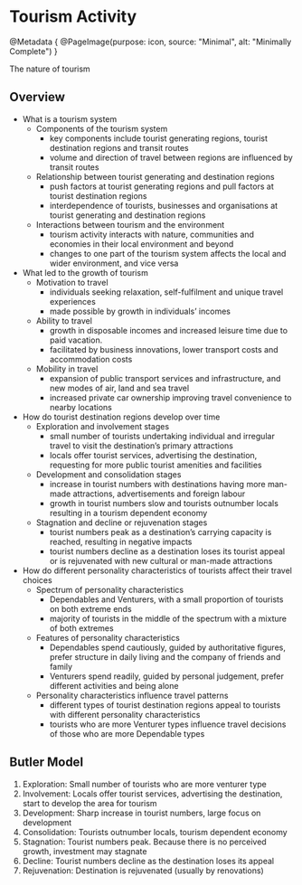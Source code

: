 # Tourism Activity

@Metadata {
    @PageImage(purpose: icon, source: "Minimal", alt: "Minimally Complete")
}

The nature of tourism

## Overview

- What is a tourism system
    - Components of the tourism system
        - key components include tourist generating regions, tourist destination regions and transit routes
        - volume and direction of travel between regions are influenced by transit routes
    - Relationship between tourist generating and destination regions
        - push factors at tourist generating regions and pull factors at tourist destination regions
        - interdependence of tourists, businesses and organisations at tourist generating and destination regions
    - Interactions between tourism and the environment
        - tourism activity interacts with nature, communities and economies in their local environment and beyond
        - changes to one part of the tourism system affects the local and wider environment, and vice versa
- What led to the growth of tourism
    - Motivation to travel
        - individuals seeking relaxation, self-fulfilment and unique travel experiences
        - made possible by growth in individuals’ incomes
    - Ability to travel
        - growth in disposable incomes and increased leisure time due to paid vacation.
        - facilitated by business innovations, lower transport costs and accommodation costs
    - Mobility in travel
        - expansion of public transport services and infrastructure, and new modes of air, land and sea travel
        - increased private car ownership improving travel convenience to nearby locations
- How do tourist destination regions develop over time
    - Exploration and involvement stages
        - small number of tourists undertaking individual and irregular travel to visit the destination’s primary attractions
        - locals offer tourist services, advertising the destination, requesting for more public tourist amenities and facilities
    - Development and consolidation stages
        - increase in tourist numbers with destinations having more man-made attractions, advertisements and foreign labour
        - growth in tourist numbers slow and tourists outnumber locals resulting in a tourism dependent economy
    - Stagnation and decline or rejuvenation stages
        - tourist numbers peak as a destination’s carrying capacity is reached, resulting in negative impacts
        - tourist numbers decline as a destination loses its tourist appeal or is rejuvenated with new cultural or man-made attractions
- How do different personality characteristics of tourists affect their travel choices
    - Spectrum of personality characteristics
        - Dependables and Venturers, with a small proportion of tourists on both extreme ends
        - majority of tourists in the middle of the spectrum with a mixture of both extremes
    - Features of personality characteristics
        - Dependables spend cautiously, guided by authoritative figures, prefer structure in daily living and the company of friends and family
        - Venturers spend readily, guided by personal judgement, prefer different activities and being alone
    - Personality characteristics influence travel patterns
        - different types of tourist destination regions appeal to tourists with different personality characteristics
        - tourists who are more Venturer types influence travel decisions of those who are more Dependable types

## Butler Model

1. Exploration: Small number of tourists who are more venturer type
2. Involvement: Locals offer tourist services, advertising the destination, start to develop the area for tourism
3. Development: Sharp increase in tourist numbers, large focus on development
4. Consolidation: Tourists outnumber locals, tourism dependent economy
5. Stagnation: Tourist numbers peak. Because there is no perceived growth, investment may stagnate
6. Decline: Tourist numbers decline as the destination loses its appeal
7. Rejuvenation: Destination is rejuvenated (usually by renovations)